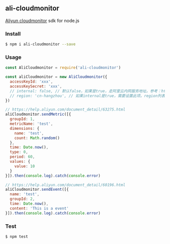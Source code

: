 ## ali-cloudmonitor

[Aliyun cloudmonitor](https://cloudmonitor.console.aliyun.com/) sdk for node.js

### Install

```sh
$ npm i ali-cloudmonitor --save
```

### Usage

```js
const AliCloudmonitor = require('ali-cloudmonitor')

const aliCloudmonitor = new AliCloudmonitor({
  accessKeyId: 'xxx',
  accessKeySecret: 'xxx',
  // internal: false, // 默认false，如果是true，走阿里云内网服务地址。参考：https://help.aliyun.com/document_detail/60196.html
  // region: 'cn-hangzhou', // 如果internal是true，需要设置此项。region列表参考：https://help.aliyun.com/document_detail/60196.html
})

// https://help.aliyun.com/document_detail/63275.html
aliCloudmonitor.sendMetric([{
  groupId: 1,
  metricName: 'test',
  dimensions: {
    name: 'test',
    count: Math.random()
  },
  time: Date.now(),
  type: 0,
  period: 60,
  values: {
    value: 10
  }
}]).then(console.log).catch(console.error)

// https://help.aliyun.com/document_detail/60196.html
aliCloudmonitor.sendEvent([{
  name: 'test',
  groupId: 2,
  time: Date.now(),
  content: 'This is a event'
}]).then(console.log).catch(console.error)
```

### Test

```sh
$ npm test
```

